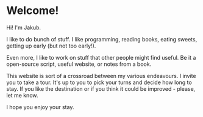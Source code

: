 # Welcome!

Hi! I'm Jakub. 

I like to do bunch of stuff. I like programming, reading books, eating sweets, getting up early (but not too early!).

Even more, I like to work on stuff that other people might find useful. Be it a open-source script, useful website, or notes from a book.

This website is sort of a crossroad between my various endeavours. I invite you to take a tour. It's up to you to pick your turns and decide how long to stay. If you like the destination or if you think it could be improved - please, let me know.

I hope you enjoy your stay.
